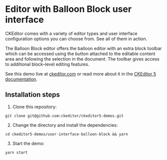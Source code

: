 # Editor with Balloon Block user interface

CKEditor comes with a variety of editor types and user interface configuration options you can choose from. See all of them in action.

The Balloon Block editor offers the balloon editor with an extra block toolbar which can be accessed using the button attached to the editable content area and following the selection in the document. The toolbar gives access to additional block–level editing features.

See this demo live at [ckeditor.com](http://ckeditor.com/ckeditor-5/demo/editor-types.html#balloon-block) or read more about it in the [CKEditor 5 documentation](https://ckeditor.com/docs/ckeditor5/latest/examples/builds/balloon-block-editor.html).

## Installation steps

1. Clone this repository:

```shell
git clone git@github.com:ckeditor/ckeditor5-demos.git
```

2. Change the directory and install the dependencies:

```shell
cd ckeditor5-demos/user-interface-balloon-block && yarn
```

3. Start the demo:

```shell
yarn start
```
